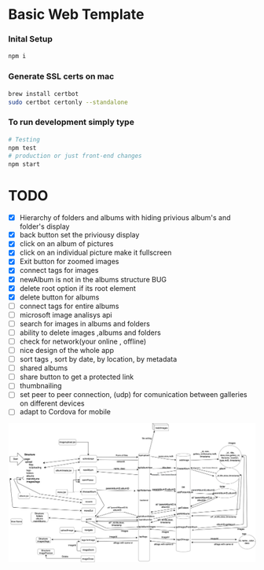 # Basic Web Template

### Inital Setup
```bash
npm i
```

### Generate SSL certs on mac
```bash
brew install certbot
sudo certbot certonly --standalone
```

### To run development simply type


```bash
# Testing
npm test
# production or just front-end changes
npm start
```

# TODO

- [x] Hierarchy of folders and albums with hiding privious album's and folder's display
- [x] back button set the priviousy display
- [x] click on an album of pictures
- [x] click on an individual picture make it fullscreen
- [x] Exit button for zoomed images 
- [x] connect tags for images
- [x] newAlbum is not in the albums structure BUG
- [x] delete root option if its root element
- [x] delete button for albums
- [ ] connect tags for entire albums
- [ ] microsoft image analisys api
- [ ] search for images in albums and folders 
- [ ] ability to delete images ,albums and folders
- [ ] check for network(your online , offline)
- [ ] nice design of the whole app
- [ ] sort tags , sort by date, by location, by metadata
- [ ] shared albums
- [ ] share button to get a protected link 
- [ ] thumbnailing
- [ ] set peer to peer connection, (udp) for comunication between galleries on different devices
- [ ] adapt to Cordova for mobile 

![gallery system diagram](/gallery.png)